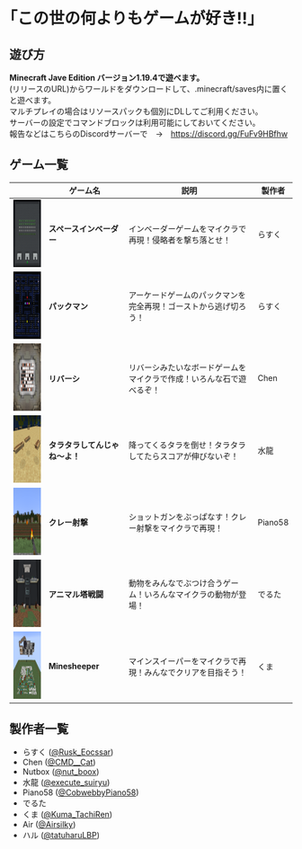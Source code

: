 # ｢この世の何よりもゲームが好き!!｣

## 遊び方
**Minecraft Jave Edition バージョン1.19.4で遊べます。**  
(リリースのURL)からワールドをダウンロードして、.minecraft/saves内に置くと遊べます。  
マルチプレイの場合はリソースパックも個別にDLしてご利用ください。  
サーバーの設定でコマンドブロックは利用可能にしておいてください。  
報告などはこちらのDiscordサーバーで　→　https://discord.gg/FuFv9HBfhw  

## ゲーム一覧
||ゲーム名|説明|製作者|
:----:|----|----|----
|<img src="img/101.png" height="120px"></img>|**スペースインベーダー**|インベーダーゲームをマイクラで再現！侵略者を撃ち落とせ！|らすく|
|<img src="img/102.png" height="120px"></img>|**パックマン**|アーケードゲームのパックマンを完全再現！ゴーストから逃げ切ろう！|らすく|
|<img src="img/201.png" height="120px"></img>|**リバーシ**|リバーシみたいなボードゲームをマイクラで作成！いろんな石で遊べるぞ！|Chen|
|<img src="img/401.png" height="120px"></img>|**タラタラしてんじゃね～よ！**|降ってくるタラを倒せ！タラタラしてたらスコアが伸びないぞ！|水龍|
|<img src="img/502.png" height="120px"></img>|**クレー射撃**|ショットガンをぶっぱなす！クレー射撃をマイクラで再現！|Piano58|
|<img src="img/602.png" height="120px"></img>|**アニマル塔戦闘**|動物をみんなでぶつけ合うゲーム！いろんなマイクラの動物が登場！|でるた|
|<img src="img/801.png" height="120px"></img>|**Minesheeper**|マインスイーパーをマイクラで再現！みんなでクリアを目指そう！|くま|

## 製作者一覧
- らすく ([@Rusk_Eocssar](https://twitter.com/Rusk_Eocssar))
- Chen ([@CMD__Cat](https://twitter.com/CMD__Cat))
- Nutbox ([@nut_boox](https://twitter.com/nut_boox))
- 水龍 ([@execute_suiryu](https://twitter.com/execute_suiryu))
- Piano58 ([@CobwebbyPiano58](https://twitter.com/CobwebbyPiano58))
- でるた
- くま ([@Kuma_TachiRen](https://twitter.com/Kuma_TachiRen))
- Air ([@Airsilky](https://twitter.com/Airsilky))
- ハル ([@tatuharuLBP](https://twitter.com/tatuharuLBP))

